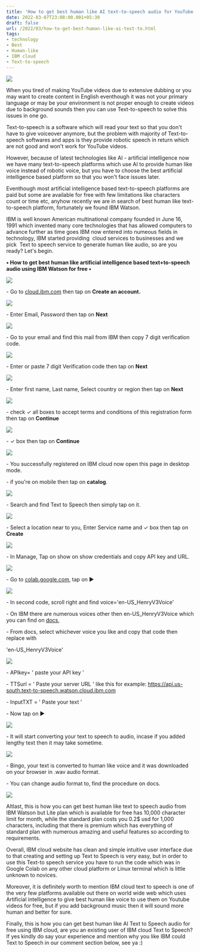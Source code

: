 ```yaml
---
title: 'How to get best human like AI text-to-speech audio for YouTube videos.'
date: 2022-03-07T23:08:00.001+05:30
draft: false
url: /2022/03/how-to-get-best-human-like-ai-text-to.html
tags: 
- technology
- Best
- Human-like
- IBM cloud
- Text-to-speech
---
```


 [![](https://lh3.googleusercontent.com/-StAzdkWZYig/YiZDAdoy4zI/AAAAAAAAJjg/OdbdQ165NsAQ_reKfPRCdp6Zxn1C7tSjQCNcBGAsYHQ/s1600/1646674686166779-0.png)](https://lh3.googleusercontent.com/-StAzdkWZYig/YiZDAdoy4zI/AAAAAAAAJjg/OdbdQ165NsAQ_reKfPRCdp6Zxn1C7tSjQCNcBGAsYHQ/s1600/1646674686166779-0.png) 

  

  

When you tired of making YouTube videos due to extensive dubbing or you may want to create content in English eventhough it was not your primary language or may be your environment is not proper enough to create videos due to background sounds then you can use Text-to-speech to solve this issues in one go.

  

Text-to-speech is a software which will read your text so that you don't have to give voiceover anymore, but the problem with majority of Text-to-speech softwares and apps is they provide robotic speech in return which are not good and won't work for YouTube videos.

  

However, because of latest technologies like AI - artificial intelligence now we have many text-to-speech platforms which use AI to provide human like voice instead of robotic voice, but you have to choose the best artificial intelligence based platform so that you won't face issues later.

  

Eventhough most artificial intelligence based text-to-speech platforms are paid but some are available for free with few limitations like characters count or time etc, anyhow recently we are in search of best human like text-to-speech platform, fortunately we found IBM Watson.

  

IBM is well known American multinational company founded in June 16, 1991 which invented many core technologies that has allowed computers to advance further as time goes IBM now entered into numeous fields in technology, IBM started providing  cloud services to businesses and we pick  Text to speech service to generate human like audio, so are you ready? Let's begin.

**• How to get best human like artificial intelligence based text+to-speech audio using IBM Watson for free •**

 [![](https://lh3.googleusercontent.com/-KcjrJ6l63GY/YiZC_dWzukI/AAAAAAAAJjc/SFwNTHR0zN8QyI2Ii6lx-8XQetzOC4ZDgCNcBGAsYHQ/s1600/1646674682662638-1.png)](https://lh3.googleusercontent.com/-KcjrJ6l63GY/YiZC_dWzukI/AAAAAAAAJjc/SFwNTHR0zN8QyI2Ii6lx-8XQetzOC4ZDgCNcBGAsYHQ/s1600/1646674682662638-1.png) 

  

\- Go to [cloud.ibm.com](http://cloud.ibm.com) then tap on **Create an account.**

 **[![](https://lh3.googleusercontent.com/-z2J7fMEFr7M/YiZC-eIzSwI/AAAAAAAAJjU/mOZ_WIWo9fMBFQzUBi7rk3gujKaEorzZgCNcBGAsYHQ/s1600/1646674678879088-2.png)](https://lh3.googleusercontent.com/-z2J7fMEFr7M/YiZC-eIzSwI/AAAAAAAAJjU/mOZ_WIWo9fMBFQzUBi7rk3gujKaEorzZgCNcBGAsYHQ/s1600/1646674678879088-2.png)** 

\- Enter Email, Password then tap on **Next**

 **[![](https://lh3.googleusercontent.com/-DUEhNtsznEg/YiZC9ZtifcI/AAAAAAAAJjM/oqkLIDGvoRQquihBsHYavlkPt9ieovfXwCNcBGAsYHQ/s1600/1646674674733186-3.png)](https://lh3.googleusercontent.com/-DUEhNtsznEg/YiZC9ZtifcI/AAAAAAAAJjM/oqkLIDGvoRQquihBsHYavlkPt9ieovfXwCNcBGAsYHQ/s1600/1646674674733186-3.png)** 

\- Go to your email and find this mail from IBM then copy 7 digit verification code.

  

 [![](https://lh3.googleusercontent.com/-Q_iNEpYBGnw/YiZC8dAEngI/AAAAAAAAJjI/rNZRGF3v4X8xC1QxxTOKVSagfysDk78YQCNcBGAsYHQ/s1600/1646674670562714-4.png)](https://lh3.googleusercontent.com/-Q_iNEpYBGnw/YiZC8dAEngI/AAAAAAAAJjI/rNZRGF3v4X8xC1QxxTOKVSagfysDk78YQCNcBGAsYHQ/s1600/1646674670562714-4.png) 

  

\- Enter or paste 7 digit Verification code then tap on **Next**

 **[![](https://lh3.googleusercontent.com/-qrOv8AJgUgs/YiZC7ec53oI/AAAAAAAAJjE/KSIZpTSuyEAm7TaTF5bbZFZWbN_sKaFjACNcBGAsYHQ/s1600/1646674666715701-5.png)](https://lh3.googleusercontent.com/-qrOv8AJgUgs/YiZC7ec53oI/AAAAAAAAJjE/KSIZpTSuyEAm7TaTF5bbZFZWbN_sKaFjACNcBGAsYHQ/s1600/1646674666715701-5.png)** 

\- Enter first name, Last name, Select country or region then tap on **Next**

 **[![](https://lh3.googleusercontent.com/-Oz6nBVygmuY/YiZC5-vDGII/AAAAAAAAJjA/OWCjL-nBn18rUkP9FcGaPvgilS8PCV8OwCNcBGAsYHQ/s1600/1646674660567731-6.png)](https://lh3.googleusercontent.com/-Oz6nBVygmuY/YiZC5-vDGII/AAAAAAAAJjA/OWCjL-nBn18rUkP9FcGaPvgilS8PCV8OwCNcBGAsYHQ/s1600/1646674660567731-6.png)** 

\- check ✓ all boxes to accept terms and conditions of this registration form then tap on **Continue**

 **[![](https://lh3.googleusercontent.com/-j798Cgcpk7c/YiZC4zDuYTI/AAAAAAAAJi8/kSrov2SPI_wwfjBkbbKgGA3PULEBA9D2wCNcBGAsYHQ/s1600/1646674656474411-7.png)](https://lh3.googleusercontent.com/-j798Cgcpk7c/YiZC4zDuYTI/AAAAAAAAJi8/kSrov2SPI_wwfjBkbbKgGA3PULEBA9D2wCNcBGAsYHQ/s1600/1646674656474411-7.png)** 

\- ✓ box then tap on **Continue**

 **[![](https://lh3.googleusercontent.com/-MvNFVnuA1sg/YiZC3889wKI/AAAAAAAAJi4/O9oTUS0JrjIhghihbXG7C_jlGz1-_oKMwCNcBGAsYHQ/s1600/1646674652628615-8.png)](https://lh3.googleusercontent.com/-MvNFVnuA1sg/YiZC3889wKI/AAAAAAAAJi4/O9oTUS0JrjIhghihbXG7C_jlGz1-_oKMwCNcBGAsYHQ/s1600/1646674652628615-8.png)** 

\- You successfully registered on IBM cloud now open this page in desktop mode.

  

\- if you're on mobile then tap on **catalog**.  

  

 [![](https://lh3.googleusercontent.com/-YOxIwx2JbxM/YiZC23C9NyI/AAAAAAAAJi0/jrV5x9DztnICLkM0b7MbPHfOkhblsKXCACNcBGAsYHQ/s1600/1646674647481410-9.png)](https://lh3.googleusercontent.com/-YOxIwx2JbxM/YiZC23C9NyI/AAAAAAAAJi0/jrV5x9DztnICLkM0b7MbPHfOkhblsKXCACNcBGAsYHQ/s1600/1646674647481410-9.png) 

  

\- Search and find Text to Speech then simply tap on it.

  

 [![](https://lh3.googleusercontent.com/-_O3XWXbsxsQ/YiZC1c86W4I/AAAAAAAAJiw/zGWHvkavMA8XYNu1GY8nvHi_6e1Z_hs7wCNcBGAsYHQ/s1600/1646674643452012-10.png)](https://lh3.googleusercontent.com/-_O3XWXbsxsQ/YiZC1c86W4I/AAAAAAAAJiw/zGWHvkavMA8XYNu1GY8nvHi_6e1Z_hs7wCNcBGAsYHQ/s1600/1646674643452012-10.png) 

  

\- Select a location near to you, Enter Service name and ✓ box then tap on **Create**

 **[![](https://lh3.googleusercontent.com/-WdGkKozkjiQ/YiZC0gT-MDI/AAAAAAAAJis/kvDah7jEbNEm59btG3uumr0B3RJSz-czACNcBGAsYHQ/s1600/1646674639683502-11.png)](https://lh3.googleusercontent.com/-WdGkKozkjiQ/YiZC0gT-MDI/AAAAAAAAJis/kvDah7jEbNEm59btG3uumr0B3RJSz-czACNcBGAsYHQ/s1600/1646674639683502-11.png)** 

\- In Manage, Tap on show on show credentials and copy API key and URL.

  

 [![](https://lh3.googleusercontent.com/-UERva3NCKbM/YiZCzmSXyEI/AAAAAAAAJio/NAQkTvEANnoeZe217DpeGcRx8bcc6UDMQCNcBGAsYHQ/s1600/1646674635639772-12.png)](https://lh3.googleusercontent.com/-UERva3NCKbM/YiZCzmSXyEI/AAAAAAAAJio/NAQkTvEANnoeZe217DpeGcRx8bcc6UDMQCNcBGAsYHQ/s1600/1646674635639772-12.png) 

  

\- Go to [colab.google.com](https://colab.research.google.com/drive/1qdqCqvUnEAkoSZZOaHs4EjKtPFebt3mE?usp=sharing#scrollTo=jVUg0ltEQhX7), tap on ▶️

  

 [![](https://lh3.googleusercontent.com/-VcULmx7aX44/YiZCyrUqKiI/AAAAAAAAJik/1wzSrWPTaMc7HuzIyqQNawjclE-WL-AQQCNcBGAsYHQ/s1600/1646674631533790-13.png)](https://lh3.googleusercontent.com/-VcULmx7aX44/YiZCyrUqKiI/AAAAAAAAJik/1wzSrWPTaMc7HuzIyqQNawjclE-WL-AQQCNcBGAsYHQ/s1600/1646674631533790-13.png) 

  

\- In second code, scroll right and find voice='en-US\_HenryV3Voice' 

  

\- On IBM there are numerous voices other then en-US\_HenryV3Voice which you can find on [docs](https://cloud.ibm.com/apidocs/text-to-speech), 

  

\- From docs, select whichever voice you like and copy that code then replace with

'en-US\_HenryV3Voice'   

  

 [![](https://lh3.googleusercontent.com/-t6mUEhMlrXM/YiZCxqn2F3I/AAAAAAAAJig/A2d91o7vgoYurdmpOzqMeH-Thf6xl8DxQCNcBGAsYHQ/s1600/1646674627337187-14.png)](https://lh3.googleusercontent.com/-t6mUEhMlrXM/YiZCxqn2F3I/AAAAAAAAJig/A2d91o7vgoYurdmpOzqMeH-Thf6xl8DxQCNcBGAsYHQ/s1600/1646674627337187-14.png) 

  

\- APIkey= ' paste your API key '

  

\- TTSurl = ' Paste your server URL ' like this for example: https://api.us-south.text-to-speech.watson.cloud.ibm.com

  

\- InputTXT = ' Paste your text '   

  

\- Now tap on ▶️

  

 [![](https://lh3.googleusercontent.com/-bhentpGuM5Q/YiZCwesfmxI/AAAAAAAAJic/hv4nXy_uyxEuPM_rmYtm5nM2SfoYuliwwCNcBGAsYHQ/s1600/1646674622660533-15.png)](https://lh3.googleusercontent.com/-bhentpGuM5Q/YiZCwesfmxI/AAAAAAAAJic/hv4nXy_uyxEuPM_rmYtm5nM2SfoYuliwwCNcBGAsYHQ/s1600/1646674622660533-15.png) 

  

\- It will start converting your text to speech to audio, incase if you added lengthy text then it may take sometime.

  

 [![](https://lh3.googleusercontent.com/-PbAOnOBr7Lg/YiZCvW_Cc-I/AAAAAAAAJiY/dGRB1Ces51Aya3Mu8FqTbm31vb7sBiCCwCNcBGAsYHQ/s1600/1646674617482007-16.png)](https://lh3.googleusercontent.com/-PbAOnOBr7Lg/YiZCvW_Cc-I/AAAAAAAAJiY/dGRB1Ces51Aya3Mu8FqTbm31vb7sBiCCwCNcBGAsYHQ/s1600/1646674617482007-16.png) 

  

\- Bingo, your text is converted to human like voice and it was downloaded on your browser in .wav audio format.

  

\- You can change audio format to, find the procedure on docs.

  

 [![](https://lh3.googleusercontent.com/-w2l0U65-WOE/YiZCuDfDfBI/AAAAAAAAJiU/17tO1qMtibM54fIX6O41fkqxoLW2EsD8gCNcBGAsYHQ/s1600/1646674613932537-17.png)](https://lh3.googleusercontent.com/-w2l0U65-WOE/YiZCuDfDfBI/AAAAAAAAJiU/17tO1qMtibM54fIX6O41fkqxoLW2EsD8gCNcBGAsYHQ/s1600/1646674613932537-17.png) 

  

  

Altlast, this is how you can get best human like text to speech audio from IBM Watson but Lite plan which is available for free has 10,000 character limit for month, while the standard plan costs you 0.2$ usd for 1,000 characters, including that there is premium which has everything of standard plan with numerous amazing and useful features so according to requirements.

  

Overall, IBM cloud website has clean and simple intuitive user interface due to that creating and setting up Text to Speech is very easy, but in order to use this Text-to speech service you have to run the code which was in Google Colab on any other cloud platform or Linux terminal which is little unknown to novices.

  

Moreover, it is definitely worth to mention IBM cloud text to speech is one of the very few platforms available out there on world wide web which uses Artificial intelligence to give best human like voice to use them on Youtube videos for free, but if you add background music then it will sound more human and better for sure.

  

Finally, this is how you can get best human like AI Text to Speech audio for free using IBM cloud, are you an existing user of IBM cloud Text to Speech? If yes kindly do say your experience and mention why you like IBM could Text to Speech in our comment section below, see ya :)